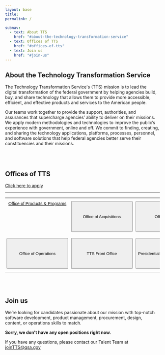 ```yaml
---
layout: base
title:
permalink: /

subnav:
  - text: About TTS
    href: "#about-the-technology-transformation-service"
  - text: Offices of TTS
    href: "#offices-of-tts"
  - text: Join us
    href: "#join-us"
---
```


## About the Technology Transformation Service

The Technology Transformation Service's (TTS) mission is to lead the digital transformation of the federal government by helping agencies build, buy, and share technology that allows them to provide more accessible, efficient, and effective products and services to the American people.

Our teams work together to provide the support, authorities, and assurances that supercharge agencies’ ability to deliver on their missions. We apply modern methodologies and technologies to improve the public’s experience with government, online and off. We commit to finding, creating, and sharing the technology applications, platforms, processes, personnel, and software solutions that help federal agencies better serve their constituencies and their missions.

<div class="paragraph"><p><br>
<br></p></div>

## Offices of TTS

<section class="usa-grid-full">
  <a class="usa-button usa-button-secondary" href="https://goo.gl/forms/W4RXIvtb7Y6OtYB82">Click here to apply</a>
</section>

-----


<style type="text/css">
.tg  {border-collapse:collapse;border-spacing:0;border:none;}
.tg td{font-family:Arial, sans-serif;font-size:14px;padding:10px 5px;border-style:solid;border-width:0px;overflow:hidden;word-break:normal;}
.tg th{font-family:Arial, sans-serif;font-size:14px;font-weight:normal;padding:10px 5px;border-style:solid;border-width:0px;overflow:hidden;word-break:normal;}
.tg .tg-baqh{text-align:center;vertical-align:top}
</style>
<table class="tg">
  <tr>
    <th class="tg-baqh"><a button style="height:100px;width:200px" href="https://join.tts.gsa.gov/tts-offices/#office-of-products-and-programs">Office of Products & Programs</button></th>
    <th class="tg-baqh"><button style="height:100px;width:200px" href="https://join.tts.gsa.gov/tts-offices/#office-of-acquisitions">Office of Acquisitions</button></th>
    <th class="tg-baqh"><button style="height:100px;width:200px" href="https://join.tts.gsa.gov/tts-offices/#18F">Office of 18F</button></th>
  </tr>
  <tr>
    <td class="tg-baqh"><button style="height:100px;width:200px" href="https://join.tts.gsa.gov/tts-offices/#office-of-operations">Office of Operations</button></td>
    <td class="tg-baqh"><button style="height:100px;width:200px" href="https://join.tts.gsa.gov/tts-offices/#tts-front-office">TTS Front Office</button></td>
    <td class="tg-baqh"><button style="height:100px;width:200px" href="https://join.tts.gsa.gov/tts-offices/#presidential-innovation-fellows">Presidential Innovation Fellows</button></td>
  </tr>
</table>

<div class="paragraph"><p><br>
<br></p></div>

## Join us

We’re looking for candidates passionate about our mission with top-notch software development, product management, procurement, design, content, or operations skills to match.

**Sorry, we don't have any open positions right now.**

If you have any questions, please contact our Talent Team at joinTTS@gsa.gov
